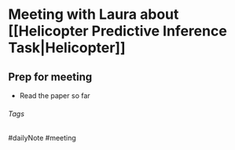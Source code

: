 # Meeting with Laura about [[Helicopter Predictive Inference Task|Helicopter]]

## Prep for meeting

- Read the paper so far

###### Tags

#dailyNote #meeting